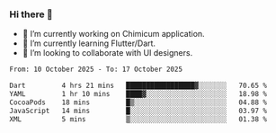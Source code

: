 ### Hi there 👋

<!--
**devcat37/devcat37** is a ✨ _special_ ✨ repository because its `README.md` (this file) appears on your GitHub profile.-->


- 🔭 I’m currently working on Chimicum application.
- 🌱 I’m currently learning Flutter/Dart.
- 👯 I’m looking to collaborate with UI designers.
<!-- - 🤔 I’m looking for help with ... -->

<!--START_SECTION:waka-->

```txt
From: 10 October 2025 - To: 17 October 2025

Dart         4 hrs 21 mins   █████████████████▓░░░░░░░   70.65 %
YAML         1 hr 10 mins    ████▓░░░░░░░░░░░░░░░░░░░░   18.98 %
CocoaPods    18 mins         █▒░░░░░░░░░░░░░░░░░░░░░░░   04.88 %
JavaScript   14 mins         █░░░░░░░░░░░░░░░░░░░░░░░░   03.97 %
XML          5 mins          ▒░░░░░░░░░░░░░░░░░░░░░░░░   01.38 %
```

<!--END_SECTION:waka-->
